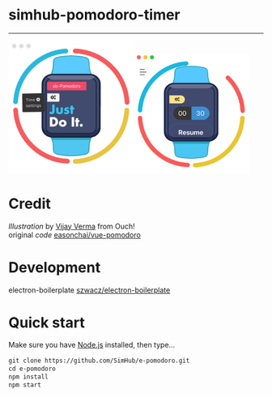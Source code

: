# simhub-pomodoro-timer  
----------------------------  
<img width="250" src="src/assets/01.png" /><img width="225" src="src/assets/03.png" />

# Credit  
  _Illustration_ by [Vijay Verma](https://icons8.com/illustrations)  from Ouch!  
  original _code_ [easonchai/vue-pomodoro](https://github.com/easonchai/vue-pomodoro)


# Development  
electron-boilerplate [szwacz/electron-boilerplate](https://github.com/szwacz/electron-boilerplate)  


# Quick start

Make sure you have [Node.js](https://nodejs.org) installed, then type...
```
git clone https://github.com/SimHub/e-pomodoro.git 
cd e-pomodoro
npm install
npm start
```

